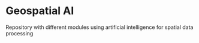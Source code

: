 # Geospatial AI

Repository with different modules using artificial intelligence for spatial data processing
